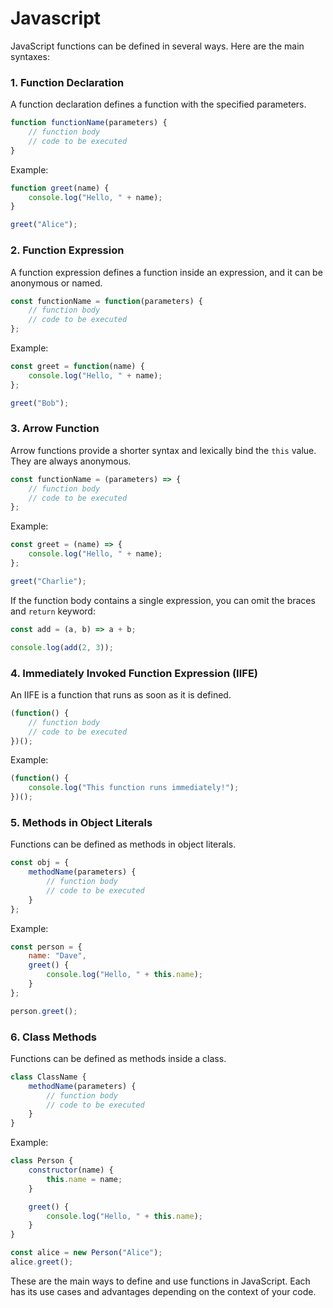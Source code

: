 # Javascript

JavaScript functions can be defined in several ways. Here are the main syntaxes:

### 1. Function Declaration
A function declaration defines a function with the specified parameters.

```javascript
function functionName(parameters) {
    // function body
    // code to be executed
}
```

Example:

```javascript
function greet(name) {
    console.log("Hello, " + name);
}

greet("Alice");
```

### 2. Function Expression
A function expression defines a function inside an expression, and it can be anonymous or named.

```javascript
const functionName = function(parameters) {
    // function body
    // code to be executed
};
```

Example:

```javascript
const greet = function(name) {
    console.log("Hello, " + name);
};

greet("Bob");
```

### 3. Arrow Function
Arrow functions provide a shorter syntax and lexically bind the `this` value. They are always anonymous.

```javascript
const functionName = (parameters) => {
    // function body
    // code to be executed
};
```

Example:

```javascript
const greet = (name) => {
    console.log("Hello, " + name);
};

greet("Charlie");
```

If the function body contains a single expression, you can omit the braces and `return` keyword:

```javascript
const add = (a, b) => a + b;

console.log(add(2, 3));
```

### 4. Immediately Invoked Function Expression (IIFE)
An IIFE is a function that runs as soon as it is defined.

```javascript
(function() {
    // function body
    // code to be executed
})();
```

Example:

```javascript
(function() {
    console.log("This function runs immediately!");
})();
```

### 5. Methods in Object Literals
Functions can be defined as methods in object literals.

```javascript
const obj = {
    methodName(parameters) {
        // function body
        // code to be executed
    }
};
```

Example:

```javascript
const person = {
    name: "Dave",
    greet() {
        console.log("Hello, " + this.name);
    }
};

person.greet();
```

### 6. Class Methods
Functions can be defined as methods inside a class.

```javascript
class ClassName {
    methodName(parameters) {
        // function body
        // code to be executed
    }
}
```

Example:

```javascript
class Person {
    constructor(name) {
        this.name = name;
    }

    greet() {
        console.log("Hello, " + this.name);
    }
}

const alice = new Person("Alice");
alice.greet();
```

These are the main ways to define and use functions in JavaScript. Each has its use cases and advantages depending on the context of your code.
